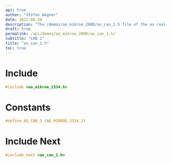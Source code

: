```yaml
---
api: true
author: "Stefan Wagner"
date: 2022-08-30
description: "The /demos/ao_mikroe_2800/ao_can_1.h file of the ao real-time operating system."
draft: true
permalink: /api/demos/ao_mikroe_2800/ao_can_1.h/
subtitle: "CAN 1"
title: "ao_can_1.h"
toc: true
---
```


# Include

```c
#include <ao_mikroe_2334.h>
```

# Constants

```c
#define AO_CAN_1 (AO_MIKROE_2334_2)
```

# Include Next

```c
#include_next <ao_can_1.h>
```

